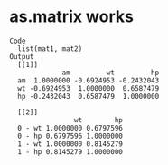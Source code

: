 # as.matrix works

    Code
      list(mat1, mat2)
    Output
      [[1]]
                 am         wt         hp
      am  1.0000000 -0.6924953 -0.2432043
      wt -0.6924953  1.0000000  0.6587479
      hp -0.2432043  0.6587479  1.0000000
      
      [[2]]
                    wt        hp
      0 - wt 1.0000000 0.6797596
      0 - hp 0.6797596 1.0000000
      1 - wt 1.0000000 0.8145279
      1 - hp 0.8145279 1.0000000
      

